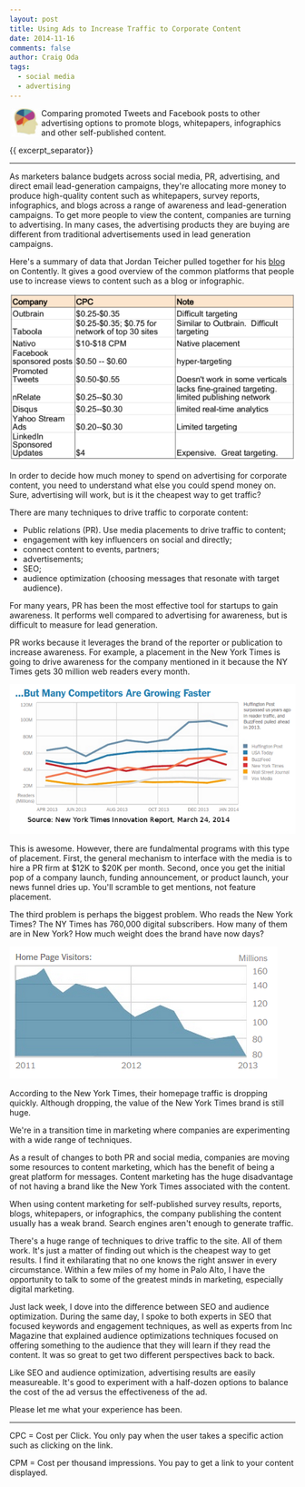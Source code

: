 ```yaml
---
layout: post
title: Using Ads to Increase Traffic to Corporate Content
date: 2014-11-16
comments: false
author: Craig Oda
tags:
  - social media 
  - advertising
---
```

<img src = "/img/blog/header/marketer.jpg" height = "50" hspace="3" align="left">
Comparing promoted Tweets and Facebook posts to other advertising options to promote blogs, whitepapers, infographics and other self-published content.

{{ excerpt_separator}}

---

As marketers balance budgets across social media, PR, advertising, and direct email lead-generation
campaigns, they're allocating more money to produce high-quality content such as 
whitepapers, survey reports, infographics, and blogs across a range of awareness and lead-generation
campaigns.  To get more people to view the
content, companies are turning to advertising.  In many cases, the advertising products
they are buying are different from traditional
advertisements used in lead generation campaigns.

Here's a summary of data that Jordan Teicher pulled together for his
[blog][teicher] on Contently.  It gives a good overview of the
common platforms that people use to increase views to content
such as a blog or infographic.

![Costs of Content Marketing](/img/blog/2014/11/content_marketing.png)

In order to decide how much money to spend on advertising for corporate
content, you need to understand what else you could spend money on.  Sure,
advertising will work, but is it the cheapest way to get traffic?

There are many techniques to drive traffic to corporate content:

- Public relations (PR). Use media placements to drive traffic to content;
- engagement with key influencers on social and directly;
- connect content to events, partners;
- advertisements;
- SEO;
- audience optimization (choosing messages that resonate with
target audience).

For many years, PR has been the most effective tool for startups to gain
awareness.  It performs well compared to advertising for awareness,
but is difficult to measure for lead generation.

PR works because it leverages the brand of the 
reporter or publication to increase awareness.  For example, a placement 
in the New York Times is going to drive awareness for the company 
mentioned in it because the NY Times gets 30 million web readers
every month.

![New York Times traffic](/img/blog/2014/11/nytimes.png)

This is awesome.  However, there are fundalmental programs with this
type of placement.  First, the general mechanism to interface with
the media is to hire a PR firm at $12K to $20K per month.  Second,
once you get the initial pop of a company launch, funding announcement,
or product launch, your news funnel dries up.  You'll scramble to
get mentions, not feature placement.  

The third problem is perhaps the biggest problem.  Who reads the New York
Times?  The NY Times has 760,000 digital subscribers.  How many
of them are in New York?  How much weight does the brand have now days?


![New York Times homepage traffic](/img/blog/2014/11/nytimes_homepage.png)

According to the New York Times, their homepage traffic is dropping
quickly.  Although dropping, the value of the New York Times 
brand is still huge.

We're in a transition time in marketing where companies are 
experimenting with a wide range of techniques.

As a result of changes to both PR and social media, companies are 
moving some resources to content marketing, which has the benefit
of being a great platform for messages.  Content marketing has the huge
disadvantage of not having a brand like the New York Times associated
with the content.

When using content marketing for self-published survey results, reports, 
blogs, whitepapers, or infographics, the company publishing the content
usually has a weak brand.  Search engines aren't enough to generate
traffic.  

There's a huge range of techniques to drive traffic to the
site.  All of them work.  It's just a matter of finding out
which is the cheapest way to get results.  I find it 
exhilarating that no one knows the right answer in 
every circumstance.  Within a few miles of my home in Palo Alto,
I have the opportunity to talk to some
of the greatest minds in marketing, especially digital marketing.

Just lack week, I dove into the difference between 
SEO and audience optimization.  During the same day,
I spoke to both experts in SEO that focused keywords and
engagement techniques, as well as experts from Inc Magazine
that explained audience optimizations techniques focused on
offering something to the audience that they will learn if they
read the content.  It was so great to get two different perspectives
back to back.

Like SEO and audience optimization, advertising results are
easily measureable.  It's good to experiment with a half-dozen 
options to balance the cost of the ad versus the effectiveness
of the ad.

Please let me what your experience has been.

---

CPC = Cost per Click.  You only pay when the user takes a specific action
such as clicking on the link.

CPM = Cost per thousand impressions.  You pay to get a link to 
your content displayed.

[teicher]: http://contently.com/strategist/2014/04/10/the-pros-cons-and-costs-of-the-top-10-content-distribution-platforms/

